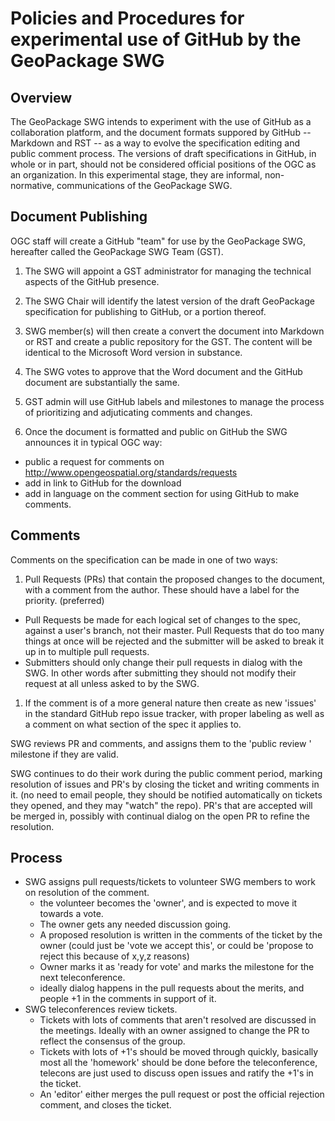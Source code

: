 # Policies and Procedures for experimental use of GitHub by the GeoPackage SWG

## Overview
The GeoPackage SWG intends to experiment with the use of GitHub as a collaboration platform, and the document formats suppored by GitHub -- Markdown and RST -- as a way to evolve the specification editing and public comment process. The versions of draft specifications in GitHub, in whole or in part, should not be considered official positions of the OGC as an organization. In this experimental stage, they are informal, non-normative, communications of the GeoPackage SWG.

## Document Publishing
OGC staff will create a GitHub "team" for use by the GeoPackage SWG, hereafter called the GeoPackage SWG Team (GST). 

1. The SWG will appoint a GST administrator for managing the technical aspects of the GitHub presence. 

1. The SWG Chair will identify the latest version of the draft GeoPackage specification for publishing to GitHub, or a portion thereof. 

1. SWG member(s) will then create a convert the document into Markdown or RST and create a public repository for the GST. The content will be identical to the Microsoft Word version in substance.

1. The SWG votes to approve that the Word document and the GitHub document are substantially the same.

1. GST admin will use GitHub labels and milestones to manage the process of prioritizing and adjuticating comments and changes. 

1. Once the document is formatted and public on GitHub the SWG announces it in typical OGC way: 
  * public a request for comments on http://www.opengeospatial.org/standards/requests
  * add in link to GitHub for the download
  * add in language on the comment section for using GitHub to make comments.
  
## Comments

Comments on the specification can be made in one of two ways:

1. Pull Requests (PRs) that contain the proposed changes to the document, with a comment from the author. These should have a label for the priority. (preferred) 
  * Pull Requests be made for each logical set of changes to the spec, against a user's branch, not their master. Pull Requests that do too many things at once will be rejected and the submitter will be asked to break it up in to multiple pull requests.
  * Submitters should only change their pull requests in dialog with the SWG. In other words after submitting they should not modify their request at all unless asked to by the SWG.
1. If the comment is of a more general nature then create as new 'issues' in the standard GitHub repo issue tracker, with proper labeling as well as a comment on what section of the spec it applies to.

SWG reviews PR and comments, and assigns them to the 'public review <date>' milestone if they are valid.

SWG continues to do their work during the public comment period, marking resolution of issues and PR's by closing the ticket and writing comments in it. (no need to email people, they should be notified automatically on tickets they opened, and they may "watch" the repo). PR's that are accepted will be merged in, possibly with continual dialog on the open PR to refine the resolution.

## Process

* SWG assigns pull requests/tickets to volunteer SWG members to work on resolution of the comment.
  - the volunteer becomes the 'owner', and is expected to move it towards a vote.
  - The owner gets any needed discussion going.
  - A proposed resolution is written in the comments of the ticket by the owner (could just be 'vote we accept this', or could be 'propose to reject this because of x,y,z reasons)
  - Owner marks it as 'ready for vote' and marks the milestone for the next teleconference.
  - ideally dialog happens in the pull requests about the merits, and people +1 in the comments in support of it.
* SWG teleconferences review tickets. 
  - Tickets with lots of comments that aren't resolved are discussed in the meetings. Ideally with an owner assigned to change the PR to reflect the consensus of the group.
  - Tickets with lots of +1's should be moved through quickly, basically most all the 'homework' should be done before the teleconference, telecons are just used to discuss open issues and ratify the +1's in the ticket.
  - An 'editor' either merges the pull request or post the official rejection comment, and closes the ticket.


